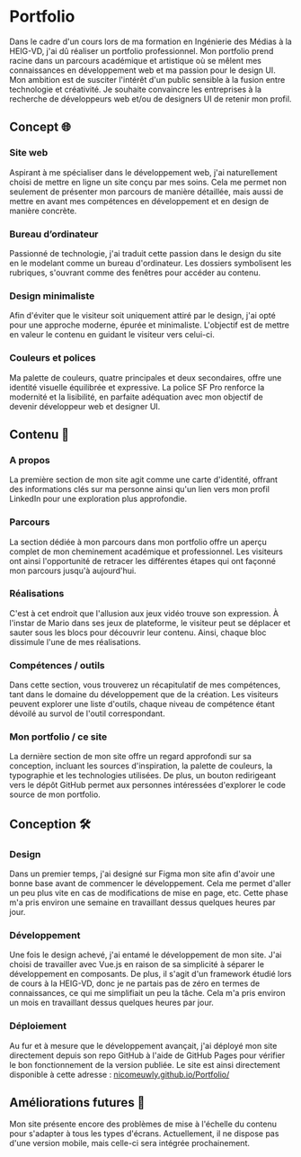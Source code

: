 # Portfolio

Dans le cadre d'un cours lors de ma formation en Ingénierie des Médias à la HEIG-VD, j'ai dû réaliser un portfolio professionnel. Mon portfolio prend racine dans un parcours académique et artistique où se mêlent mes connaissances en développement web et ma passion pour le design UI. Mon ambition est de susciter l'intérêt d'un public sensible à la fusion entre technologie et créativité. Je souhaite convaincre les entreprises à la recherche de développeurs web et/ou de designers UI de retenir mon profil.

## Concept 🌐

### Site web
Aspirant à me spécialiser dans le développement web, j'ai naturellement choisi de mettre en ligne un site conçu par mes soins. Cela me permet non seulement de présenter mon parcours de manière détaillée, mais aussi de mettre en avant mes compétences en développement et en design de manière concrète.

### Bureau d’ordinateur
Passionné de technologie, j'ai traduit cette passion dans le design du site en le modelant comme un bureau d'ordinateur. Les dossiers symbolisent les rubriques, s'ouvrant comme des fenêtres pour accéder au contenu. 

### Design minimaliste
Afin d'éviter que le visiteur soit uniquement attiré par le design, j'ai opté pour une approche moderne, épurée et minimaliste. L'objectif est de mettre en valeur le contenu en guidant le visiteur vers celui-ci. 

### Couleurs et polices
Ma palette de couleurs, quatre principales et deux secondaires, offre une identité visuelle équilibrée et expressive. La police SF Pro renforce la modernité et la lisibilité, en parfaite adéquation avec mon objectif de devenir développeur web et designer UI.

## Contenu 📂

### A propos
La première section de mon site agit comme une carte d'identité, offrant des informations clés sur ma personne ainsi qu'un lien vers mon profil LinkedIn pour une exploration plus approfondie.

### Parcours
La section dédiée à mon parcours dans mon portfolio offre un aperçu complet de mon cheminement académique et professionnel. Les visiteurs ont ainsi l'opportunité de retracer les différentes étapes qui ont façonné mon parcours jusqu'à aujourd'hui.

### Réalisations
C'est à cet endroit que l'allusion aux jeux vidéo trouve son expression. À l'instar de Mario dans ses jeux de plateforme, le visiteur peut se déplacer et sauter sous les blocs pour découvrir leur contenu. Ainsi, chaque bloc dissimule l'une de mes réalisations.

### Compétences / outils
Dans cette section, vous trouverez un récapitulatif de mes compétences, tant dans le domaine du développement que de la création. Les visiteurs peuvent explorer une liste d'outils, chaque niveau de compétence étant dévoilé au survol de l'outil correspondant.

### Mon portfolio / ce site
La dernière section de mon site offre un regard approfondi sur sa conception, incluant les sources d'inspiration, la palette de couleurs, la typographie et les technologies utilisées. De plus, un bouton redirigeant vers le dépôt GitHub permet aux personnes intéressées d'explorer le code source de mon portfolio.

## Conception 🛠️

### Design
Dans un premier temps, j'ai designé sur Figma mon site afin d'avoir une bonne base avant de commencer le développement. Cela me permet d'aller un peu plus vite en cas de modifications de mise en page, etc. Cette phase m'a pris environ une semaine en travaillant dessus quelques heures par jour.

### Développement
Une fois le design achevé, j'ai entamé le développement de mon site. J'ai choisi de travailler avec Vue.js en raison de sa simplicité à séparer le développement en composants. De plus, il s'agit d'un framework étudié lors de cours à la HEIG-VD, donc je ne partais pas de zéro en termes de connaissances, ce qui me simplifiait un peu la tâche. Cela m'a pris environ un mois en travaillant dessus quelques heures par jour.

### Déploiement
Au fur et à mesure que le développement avançait, j'ai déployé mon site directement depuis son repo GitHub à l'aide de GitHub Pages pour vérifier le bon fonctionnement de la version publiée. Le site est ainsi directement disponible à cette adresse : [nicomeuwly.github.io/Portfolio/](https://nicomeuwly.github.io/Portfolio/)

## Améliorations futures 🚀

Mon site présente encore des problèmes de mise à l'échelle du contenu pour s'adapter à tous les types d'écrans. Actuellement, il ne dispose pas d'une version mobile, mais celle-ci sera intégrée prochainement.
